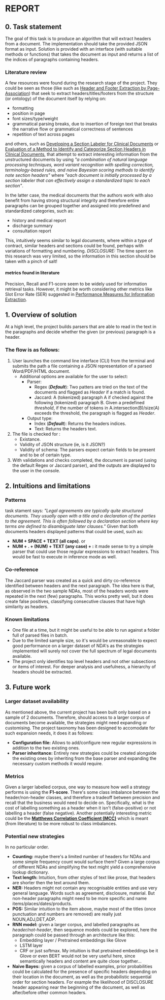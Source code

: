 # REPORT

## 0. Task statement
The goal of this task is to produce an algorithm that will extract headers from a document. The implementation should take the provided JSON format as input. Solution is provided with an interface (with suitable methods or functions) that takes the document as input and returns a list of the indices of paragraphs containing headers.

### Literature review
A few resources were found during the research stage of the project.
They could be seen as those (like such as [Header and Footer Extraction by Page-Association](literature/HPL-2002-129.pdf)) that seek to extract headers/titles/footers from the structure (or ontology) of the document itself by relying on:
 - formatting
- position in page
- font sizes/type/weight
- grammatical parsing breaks, due to insertion of foreign text that breaks the narrative flow or grammatical correctness of sentences
- repetition of text across pages

and others, such as [Developing a Section Labeler for Clinical Documents](literature/1985976.pdf) or [Evaluation of a Method to Identify and Categorize Section Headers in Clinical Documents](literature/clinical_documents_headers.pdf), that attempt to extract interesting information from the unstructured documents by using *"a combination of natural language processing techniques, word variant recognition with spelling correction, terminology-based rules, and naive Bayesian scoring methods to identify note section headers"* where *"each document is initially processed by a section labeler that can effectively assign a standardized topic to each section"*.

In the latter case, the medical documents that the authors work with also benefit from having strong structural integrity and therefore entire paragraphs can be grouped together and assigned into predefined and standardized categories, such as:
- history and medical report
- discharge summary
- consultation report

This, intuitively seems similar to legal documents, where within a type of contract, similar headers and sections could be found, perhaps with variations of formatting and numbering.
*DISCLOSURE:* The time spent on this research was very limited, so the information in this section should be taken with a pinch of salt!

#### metrics found in literature
Precision, Recall and F1-score seem to be widely used for information retrieval tasks. However, it might be worth considering other metrics like Slot Error Rate (SER) suggested in [Performance Measures for Information Extraction](literature/slot_error_rate.pdf).

## 1. Overview of solution
At a high level, the project builds parsers that are able to read in the text in the paragraphs and decide whether the given (or previous) paragraph is a header.

### The flow is as follows:
1. User launches the command line interface (CLI) from the terminal and submits the path a file containing a JSON representation of a parsed Word/PDF/HTML document.
	- Additional options are available for the user to select:
		- Parser:
			- Regex (***Default***): Two patters are tried on the text of the documents and flagged as *Header* if a match is found.
			- Jaccard: A (tokenized) paragraph A if checked against the following (tokenized) paragraph B. Given a predefined *threshold*, if the number of tokens in A.intersection(B)/size(A) exceeds the threshold, the paragraph is flagged as *Header*.
		- Output type:
			- Index (***Default***): Returns the headers indices.
			- Text: Returns the headers text.
2. The file is checked for :
	- Existance.
	- Validity of JSON structure (ie, is it JSON?)
	- Validity of schema: The parsers expect certain fields to be present and to be of certain type.
3. With validations and checks completed, the document is parsed (using the default Regex or Jaccard parser), and the outputs are displayed to the user in the console.

## 2. Intuitions and limitations

### Patterns
task stament says: *"Legal agreements are typically quite structured documents. They usually open with a title and a declaration of the parties to the agreement. This is often followed by a declaration section where key terms are defined to disambiguate later clauses."*
Given that both documents headers displayed patterns that could be used, such as:
- **NUM + SPACE + TEXT (all caps)**.
or
- **NUM + . + (NUM) + TEXT (any case) + :**
it made sense to try a simple parser that could use those regular expressions to extract headers. This would be fast to execute in inference mode as well.

### Co-reference
The Jaccard parser was created as a quick and dirty co-reference identified between headers and the next paragraph. The idea here is that, as observed in the two sample NDAs, most of the headers words were repeated in the next (few) paragraphs. This works pretty well, but it does create false positives, classifying consecutive clauses that have high similarity as headers.

### Known limitations
- One file at a time, but it might be useful to be able to run against a folder full of parsed files in batch.
- Due to the limited sample size, so it's would be unreasonable to expect good performance on a larger dataset of NDA's as the strategies implemented will surely not cover the full spectrum of legal documents available.
- The project only identifies top level headers and not other subsections or items of interest. For deeper analysis and usefulness, a hierarchy of headers should be extracted.

## 3. Future work

### Larger dataset availability
As mentioned above, the current project has been built only based on a sample of 2 documents. Therefore, should access to a larger corpus of documents become available, the strategies might need expanding or customising. The project taxonomy has been designed to accomodate for such expansion needs, it does it as follows:
- **Configuration file:** Allows to add/configure new regular expressions in addition to the two existing ones.
- **Parser inheritance:** Entirely new strategies could be created alongside the existing ones by inheriting from the base parser and expanding the necessary custom methods it would require.

### Metrics
Given a larger labelled corpus, one way to measure how well a strategy performs is using the **F1-score**. There's some class imbalance between the header/non-header classes, and therefore a tradeoff between precision and recall that the business would need to decide on.  Specifically, what is the cost of labelling something as a header when it isn't (false-positive) or not labelling a header (false negative).
Another potentially interesting metric could be the **[Matthews Correlation Coefficient (MCC)](https://scikit-learn.org/stable/modules/generated/sklearn.metrics.matthews_corrcoef.html)** which is meant (from literature) to be more robust to class imbalances.


### Potential new strategies
In no particular order.
- **Counting:** maybe there's a limited number of headers for NDAs and some simple frequency count would surface them? Given a large corpus of different NDAs and simplifying the text might yield a comprehensive lookup dictionary.
- **Text length:** Intuition, from other styles of text like prose, that headers are shorter then the text around them.
- **NER:** Headers might not contain any recognisable entities and use very general language. Words such as agreement, disclosure, material. But non-header paragraphs might need to be more specific and name items/places/dates/products.
- **POS:** Similar intuition to the item above, maybe most of the titles (once punctuation and numbers are removed) are really just NOUN,ADJ,DET,ADP.
- **RNN model:** given a larger corpus, and labelled paragraphs as *header/not-header*, then sequence models could be explored, here the paragraph could be passed through an architecture like this:
	- Embedding layer / Pretrained embeddings like Glove
	- LSTM layer
	- CRF or just softmax.
	My intuition is that pretrained embeddings be it Glove or even BERT would not be very useful here, since semantically  headers and content are quite close together...
- **Naive Bayes:** given a corpus of labelled examples, prior probabilities could be calculated for the presence of specific headers depending on their location in the document, as well as the probabilistic sequential order for section headers. For example the likelihood of DISCLOSURE header appearing near the beginning of the document, as well as after/before other common headers.